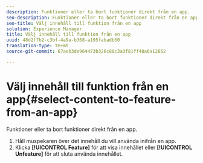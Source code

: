 ```yaml
---
description: Funktioner eller ta bort funktioner direkt från en app.
seo-description: Funktioner eller ta bort funktioner direkt från en app.
seo-title: Välj innehåll till funktion från en app
solution: Experience Manager
title: Välj innehåll till funktion från en app
uuid: 48d2f7b2-c3bf-4a9a-b368-a195fabadb50
translation-type: tm+mt
source-git-commit: 67aeb3de964473b326c88c3a3f81ff48a6a12652

---
```



# Välj innehåll till funktion från en app{#select-content-to-feature-from-an-app}

Funktioner eller ta bort funktioner direkt från en app.

1. Håll muspekaren över det innehåll du vill använda inifrån en app.
1. Klicka **[!UICONTROL Feature]** för att visa innehållet eller **[!UICONTROL Unfeature]** för att sluta använda innehållet.
